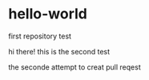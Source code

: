 # hello-world
first repository test

hi there!
this is the second test

the seconde attempt to creat pull reqest

